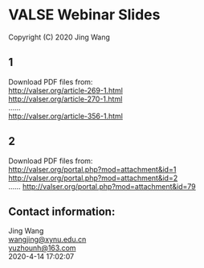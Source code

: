 # VALSE Webinar Slides
Copyright (C) 2020 Jing Wang

## 1 
Download PDF files from:  
http://valser.org/article-269-1.html  
http://valser.org/article-270-1.html  
……  
http://valser.org/article-356-1.html  

## 2 
Download PDF files from:  
http://valser.org/portal.php?mod=attachment&id=1  
http://valser.org/portal.php?mod=attachment&id=2  
…… 
http://valser.org/portal.php?mod=attachment&id=79  

## Contact information:
Jing Wang  
wangjing@xynu.edu.cn  
yuzhounh@163.com  
2020-4-14 17:02:07
